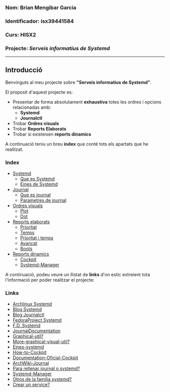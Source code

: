 ### Nom: Brian Mengibar Garcia

### Identificador: isx39441584

### Curs: HISX2

### Projecte: _Serveis informatius de Systemd_
---------------------------------------------------

## Introducció

Benvinguts al meu projecte sobre **"Serveis informatius de Systemd"**.

El proposit d'aquest projecte es:
* Presentar de forma absolutament **exhaustiva** totes les ordres i opcions relacionadas amb:
  * **Systemd**
  * **Journalctl**
* Trobar **Ordres visuals**
* Trobar **Reports Elaborats**
* Trobar si existeixen **reports dinamics**

A continuació teniu un breu **index** que conté tots els apartats que
he realitzat.

### Index
* [Systemd]
  * [Que es Systemd]
  * [Eines de Systemd]
* [Journal]
  * [Que es journal]
  * [Parametres de journal]
* [Ordres visuals]
  * [Plot]
  * [Dot]
* [Reports elaborats]
  * [Prioritat]
  * [Temps]
  * [Prioritat i temps]
  * [Avançat]
  * [Boots]
* [Reports dinamics]
  * [Cockpit]
  * [Systemd-Manager]

A continuació, podeu veure un llistat de **links** d'on estic extreient 
tota l'informació per poder realitzar el projecte:

### Links
* [Archlinux Systemd][archlinux]
* [Blog Systemd][blogsystemd]
* [Blog Journalctl][blogjournal]
* [FedoraProject Systemd][fedoraproject]
* [F.D. Systemd][DocumentationSystemd]
* [JournalDocumentation]
* [Graphical-util?]
* [More-graphical-visual-util?]
* [Eines-systemd]
* [How-to-Cockpit]
* [Documentation-Oficial-Cockpit]
* [ArchWiki-Journal]
* [Para rellenar journal o systemd?]
* [Systemd-Manager]
* [Otros de la familia systemd?]
* [Crear un service?]

[archlinux]: https://wiki.archlinux.org/index.php/systemd_(Espa%C3%B1ol)#Uso_b.C3.A1sico_de_systemctl
[blogsystemd]: http://www.rafaelrojas.net/2012/08/24/entendiendo-a-systemd/
[blogjournal]: https://juncotic.com/journalctl-comandos-interesantes/
[fedoraproject]: https://fedoraproject.org/wiki/Systemd
[DocumentationSystemd]: https://docs.fedoraproject.org/en-US/Fedora/24/html/System_Administrators_Guide/ch-Services_and_Daemons.html
[JournalDocumentation]: https://docs.fedoraproject.org/en-US/Fedora/24/html/System_Administrators_Guide/s1-Using_the_Journal.html
[Graphical-util?]: https://docs.fedoraproject.org/en-US/Fedora/24/html/System_Administrators_Guide/s1-managing_log_files_in_a_graphical_environment.html
[More-graphical-visual-util?]: http://www.estrellateyarde.org/logs-en-linux
[Eines-systemd]: https://diversidadyunpocodetodo.blogspot.com.es/2016/07/systemd-analyze-kcm-systemadm-systemctl.html
[How-to-Cockpit]: https://www.liquidweb.com/kb/how-to-use-cockpit-in-fedora-23/
[Documentation-Oficial-Cockpit]: http://cockpit-project.org/guide/latest/
[ArchWiki-Journal]: https://wiki.archlinux.org/index.php/Systemd#Journal
[Para rellenar journal o systemd?]: http://www.elarraydejota.com/guia-tecnica-de-gestion-de-servicios-en-systemd-para-administradores-de-sistemas/
[How-to-systemd-manager]: https://copr.fedorainfracloud.org/coprs/nunodias/systemd-manager/
[Otros de la familia systemd?]: https://wiki.christophchamp.com/index.php?title=Systemd#timedatectl
[Crear un service?]: https://www.tecmint.com/create-new-service-units-in-systemd/

[Systemd]: https://github.com/brianmengibar/projecte-final/blob/master/notes_systemd.md#systemd
[Que es Systemd]:https://github.com/brianmengibar/projecte-final/blob/master/notes_systemd.md#que-%C3%A9s-systemd
[Eines de Systemd]: https://github.com/brianmengibar/projecte-final/blob/master/notes_eines_systemd.md#systemd-analyze
[Journal]: https://github.com/brianmengibar/projecte-final/blob/master/notes_journal.md#journal
[Que es journal]: https://github.com/brianmengibar/projecte-final/blob/master/notes_journal.md#que-es-journal
[Parametres de journal]: https://github.com/brianmengibar/projecte-final/blob/master/notes_journal.md#parametres-de-journalctl
[Reports dinamics]: https://github.com/brianmengibar/projecte-final/blob/master/reports_dinamics.md#reports-dinamics
[Ordres visuals]: https://github.com/brianmengibar/projecte-final/blob/master/ordres_visuals.md#ordres-visuals
[Reports elaborats]: https://github.com/brianmengibar/projecte-final/blob/master/reports_elaborats.md#reports-elaborats
[Cockpit]: https://github.com/brianmengibar/projecte-final/blob/master/reports_dinamics.md#que-%C3%A9s-cockpit
[Systemd-Manager]: https://github.com/brianmengibar/projecte-final/blob/master/reports_dinamics.md#que-%C3%A9s-systemd-manager
[Plot]: https://github.com/brianmengibar/projecte-final/blob/master/ordres_visuals.md#systemd-analyze-plot
[Dot]: https://github.com/brianmengibar/projecte-final/blob/master/ordres_visuals.md#systemd-analyze-dot
[Prioritat]: https://github.com/brianmengibar/projecte-final/blob/master/reports_elaborats.md#per-prioritat
[Temps]: https://github.com/brianmengibar/projecte-final/blob/master/reports_elaborats.md#per-temps
[Prioritat i temps]: https://github.com/brianmengibar/projecte-final/blob/master/reports_elaborats.md#filtrat-per-prioritat-i-temps
[Avançat]: https://github.com/brianmengibar/projecte-final/blob/master/reports_elaborats.md#filtrat-avan%C3%A7at
[Boots]: https://github.com/brianmengibar/projecte-final/blob/master/reports_elaborats.md#filtrat-per-boots
